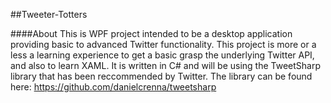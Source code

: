 ##Tweeter-Totters

####About
This is WPF project intended to be a desktop application providing basic to advanced Twitter functionality. This project is more or a less a learning experience to get a basic grasp the underlying Twitter API, and also to learn XAML.
It is written in C# and will be using the TweetSharp library that has been reccommended by Twitter. The library can be found here: https://github.com/danielcrenna/tweetsharp <br />
